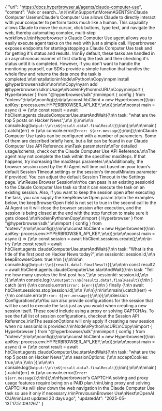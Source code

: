 {
  "url": "https://docs.hyperbrowser.ai/agents/claude-computer-use",
  "content": "Ask or search...\n⌘\nK\nSupport\nMore\nAGENTS\nClaude Computer Use\n\nClaude's Computer Use allows Claude to directly interact with your computer to perform tasks much like a human. This capability allows Claude to move the cursor, click buttons, type text, and navigate the web, thereby automating complex, multi-step workflows.\n\nHyperbrowser's Claude Computer Use agent allows you to easily execute agent tasks on the web with just a simple call. Hyperbrowser exposes endpoints for starting/stopping a Claude Computer Use task and for getting it's status and results. \n\nBy default, these tasks are handled in an asynchronous manner of first starting the task and then checking it's status until it is completed. However, if you don't want to handle the monitoring yourself, our SDKs provide a simple function that handles the whole flow and returns the data once the task is completed.\n\nInstallation\nNode\nPython\nCopy\nnpm install @hyperbrowser/sdk\n\nor\n\nCopy\nyarn add @hyperbrowser/sdk\nUsage\nNode\nPython\ncURL\nCopy\nimport { Hyperbrowser } from \"@hyperbrowser/sdk\";\n\nimport { config } from \"dotenv\";\n\n\n\nconfig();\n\n\n\nconst hbClient = new Hyperbrowser({\n\n  apiKey: process.env.HYPERBROWSER_API_KEY,\n\n});\n\n\n\nconst main = async () => {\n\n  const result = await hbClient.agents.claudeComputerUse.startAndWait({\n\n    task: \"what are the top 5 posts on Hacker News\",\n\n  });\n\n\n\n  console.log(`Output:\\n\\n${result.data?.finalResult}`);\n\n};\n\n\n\nmain().catch((err) => {\n\n  console.error(`Error: ${err.message}`);\n\n});\n\nClaude Computer Use tasks can be configured with a number of parameters. Some of them are described briefly here, but a list can be found in our Claude Computer Use API Reference.\n\nTask parameters\n\nFor detailed usage/schema, check out the Claude Computer Use API Reference.\n\nThe agent may not complete the task within the specified maxSteps. If that happens, try increasing the maxSteps parameter.\n\nAdditionally, the browser session used by the AI Agent will time out based on your team's default Session Timeout settings or the session's timeoutMinutes parameter if provided. You can adjust the default Session Timeout in the Settings page. \n\nReuse Browser Session\n\nYou can pass in an existing sessionId to the Claude Computer Use task so that it can execute the task on an existing session. Also, if you want to keep the session open after executing the task, you can supply the keepBrowserOpen param.\n\nIn the examples below, the keepBrowserOpen field is not set to true in the second call to the AI Agent so it will close the browser session after execution, and the session is being closed at the end with the stop function to make sure it gets closed.\n\nNode\nPython\nCopy\nimport { Hyperbrowser } from \"@hyperbrowser/sdk\";\n\nimport { config } from \"dotenv\";\n\n\n\nconfig();\n\n\n\nconst hbClient = new Hyperbrowser({\n\n  apiKey: process.env.HYPERBROWSER_API_KEY,\n\n});\n\n\n\nconst main = async () => {\n\n  const session = await hbClient.sessions.create();\n\n\n\n  try {\n\n    const result = await hbClient.agents.claudeComputerUse.startAndWait({\n\n      task: \"What is the title of the first post on Hacker News today?\",\n\n      sessionId: session.id,\n\n      keepBrowserOpen: true,\n\n    });\n\n\n\n    console.log(`Output:\\n${result.data?.finalResult}`);\n\n\n\n    const result2 = await hbClient.agents.claudeComputerUse.startAndWait({\n\n      task: \"Tell me how many upvotes the first post has.\",\n\n      sessionId: session.id,\n\n    });\n\n\n\n    console.log(`\\nOutput:\\n${result2.data?.finalResult}`);\n\n  } catch (err) {\n\n    console.error(`Error: ${err}`);\n\n  } finally {\n\n    await hbClient.sessions.stop(session.id);\n\n  }\n\n};\n\n\n\nmain().catch((err) => {\n\n  console.error(`Error: ${err.message}`);\n\n});\n\nSession Configurations\n\nYou can also provide configurations for the session that will be used to execute the task just as you would when creating a new session itself. These could include using a proxy or solving CAPTCHAs. To see the full list of session configurations, checkout the Session API Reference.\n\nThe sessionOptions will only apply if creating a new session when no sessionId is provided.\n\nNode\nPython\ncURL\nCopy\nimport { Hyperbrowser } from \"@hyperbrowser/sdk\";\n\nimport { config } from \"dotenv\";\n\n\n\nconfig();\n\n\n\nconst hbClient = new Hyperbrowser({\n\n  apiKey: process.env.HYPERBROWSER_API_KEY,\n\n});\n\n\n\nconst main = async () => {\n\n  const result = await hbClient.agents.claudeComputerUse.startAndWait({\n\n    task: \"what are the top 5 posts on Hacker News\",\n\n    sessionOptions: {\n\n      acceptCookies: true,\n\n    }\n\n  });\n\n\n\n  console.log(`Output:\\n\\n${result.data?.finalResult}`);\n\n};\n\n\n\nmain().catch((err) => {\n\n  console.error(`Error: ${err.message}`);\n\n});\n\nHyperbrowser's CAPTCHA solving and proxy usage features require being on a PAID plan.\n\nUsing proxy and solving CAPTCHAs will slow down the web navigation in the Claude Computer Use task so use it only if necessary.\n\nPrevious\nBrowser Use\nNext\nOpenAI CUA\n\nLast updated 20 days ago",
  "updatedAt": "2025-05-13T17:51:09.126Z"
}